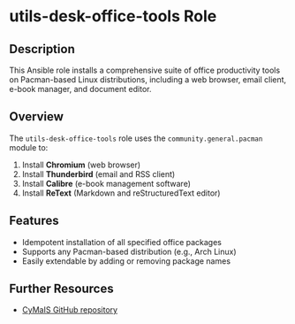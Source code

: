 # utils-desk-office-tools Role

## Description

This Ansible role installs a comprehensive suite of office productivity tools on Pacman-based Linux distributions, including a web browser, email client, e-book manager, and document editor.

## Overview

The `utils-desk-office-tools` role uses the `community.general.pacman` module to:

1. Install **Chromium** (web browser)  
2. Install **Thunderbird** (email and RSS client)  
3. Install **Calibre** (e-book management software)  
4. Install **ReText** (Markdown and reStructuredText editor)  

## Features

* Idempotent installation of all specified office packages  
* Supports any Pacman-based distribution (e.g., Arch Linux)  
* Easily extendable by adding or removing package names  

## Further Resources
* [CyMaIS GitHub repository](https://github.com/kevinveenbirkenbach/cymais)
